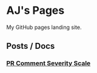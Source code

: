 # AJ's Pages

My GitHub pages landing site.

## Posts / Docs

### [PR Comment Severity Scale](/logaf)
